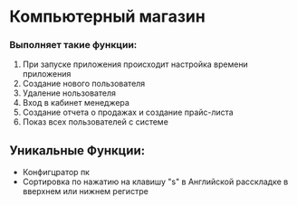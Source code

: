 # Компьютерный магазин

### Выполняет такие функции:
1. При запуске приложения происходит настройка времени приложения
2. Создание нового пользователя
3. Удаление нользователя
4. Вход в кабинет менеджера
5. Создание отчета о продажах и создание прайс-листа
6. Показ всех пользователей с системе

## Уникальные Функции:

- Конфигцратор пк
- Сортировка по нажатию на клавишу "s" в Английской расскладке в вверхнем или нижнем регистре

